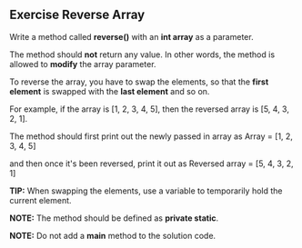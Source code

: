 ## Exercise Reverse Array

Write a method called **reverse()** with an **int array** as a parameter.

The method should **not** return any value. In other words, the method is allowed to **modify** the array parameter.

To reverse the array, you have to swap the elements, so that the **first element** is swapped with the **last element** and so on.

For example, if the array is [1, 2, 3, 4, 5], then the reversed array is [5, 4, 3, 2, 1].

The method should first print out the newly passed in array as Array = [1, 2, 3, 4, 5]

and then once it's been reversed, print it out as Reversed array = [5, 4, 3, 2, 1]

**TIP:** When swapping the elements, use a variable to temporarily hold the current element.

**NOTE:** The method should be defined as **private static**.

**NOTE:** Do not add a **main** method to the solution code.
